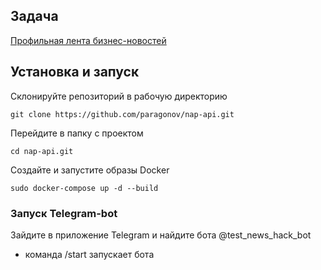 ## Задача

[Профильная лента бизнес-новостей](https://github.com/radik121/More-Tech-4-VTB_hackathon/blob/master/Task%20for%20trek%20DATA.pdf)

## Установка и запуск
Склонируйте репозиторий в рабочую директорию
 
 `git clone https://github.com/paragonov/nap-api.git`

Перейдите в папку с проектом

`cd nap-api.git`

Создайте и запустите образы Docker

`sudo docker-compose up -d --build`

### Запуск Telegram-bot

Зайдите в приложение Telegram и найдите бота @test_news_hack_bot
- команда /start запускает бота
